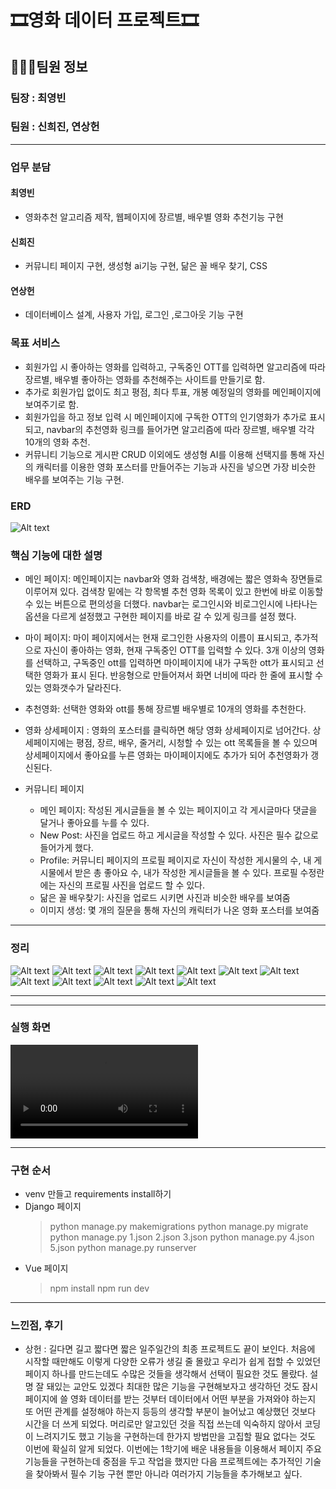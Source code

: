# 🎞️영화 데이터 프로젝트🎞️
## 👨‍👧‍👦팀원 정보
### 팀장 : 최영빈
### 팀원 : 신희진, 연상헌
---
### 업무 분담
#### 최영빈
- 영화추천 알고리즘 제작, 웹페이지에 장르별, 배우별 영화 추천기능 구현
#### 신희진
- 커뮤니티 페이지 구현, 생성형 ai기능 구현, 닮은 꼴 배우 찾기, CSS
#### 연상헌
- 데이터베이스 설계, 사용자 가입, 로그인 ,로그아웃 기능 구현

### 목표 서비스
- 회원가입 시 좋아하는 영화를 입력하고, 구독중인 OTT를 입력하면 알고리즘에 따라 장르별, 배우별 좋아하는 영화를 추천해주는 사이트를 만들기로 함.
- 추가로 회원가입 없이도 최고 평점, 최다 투표, 개봉 예정일의 영화를 메인페이지에 보여주기로 함.
- 회원가입을 하고 정보 입력 시 메인페이지에 구독한 OTT의 인기영화가 추가로 표시되고, navbar의 추천영화 링크를 들어가면 알고리즘에 따라 장르별, 배우별 각각 10개의 영화 추천.
- 커뮤니티 기능으로 게시판 CRUD 이외에도 생성형 AI를 이용해 선택지를 통해 자신의 캐릭터를 이용한 영화 포스터를 만들어주는 기능과 사진을 넣으면 가장 비슷한 배우를 보여주는 기능 구현.

### ERD
![Alt text](ERD-1.png)

### 핵심 기능에 대한 설명
- 메인 페이지: 메인페이지는 navbar와 영화 검색창, 배경에는 짧은 영화속 장면들로 이루어져 있다. 검색창 밑에는 각 항목별 추천 영화 목록이 있고 한번에 바로 이동할 수 있는 버튼으로 편의성을 더했다. navbar는 로그인시와 비로그인시에 나타나는 옵션을 다르게 설정했고 구현한 페이지를 바로 갈 수 있게 링크를 설정 했다.

- 마이 페이지: 마이 페이지에서는 현재 로그인한 사용자의 이름이 표시되고, 추가적으로 자신이 좋아하는 영화, 현재 구독중인 OTT를 입력할 수 있다. 3개 이상의 영화를 선택하고, 구독중인 ott를 입력하면 마이페이지에 내가 구독한 ott가 표시되고 선택한 영화가 표시 된다. 반응형으로 만들어져서 화면 너비에 따라 한 줄에 표시할 수 있는 영화갯수가 달라진다.

- 추천영화: 선택한 영화와 ott를 통해 장르별 배우별로 10개의 영화를 추천한다.

- 영화 상세페이지 : 영화의 포스터를 클릭하면 해당 영화 상세페이지로 넘어간다. 상세페이지에는 평점, 장르, 배우, 줄거리, 시청할 수 있는 ott 목록들을 볼 수 있으며 상세페이지에서 좋아요를 누른 영화는 마이페이지에도 추가가 되어 추천영화가 갱신된다.

- 커뮤니티 페이지
  - 메인 페이지: 작성된 게시글들을 볼 수 있는 페이지이고 각 게시글마다 댓글을 달거나 좋아요를 누를 수 있다.
  - New Post: 사진을 업로드 하고 게시글을 작성할 수 있다. 사진은 필수 값으로 들어가게 했다.
  - Profile: 커뮤니티 페이지의 프로필 페이지로 자신이 작성한 게시물의 수, 내 게시물에서 받은 총 좋아요 수, 내가 작성한 게시글들을 볼 수 있다. 프로필 수정란에는 자신의 프로필 사진을 업로드 할 수 있다.
  - 닮은 꼴 배우찾기: 사진을 업로드 시키면 사진과 비슷한 배우를 보여줌
  - 이미지 생성: 몇 개의 질문을 통해 자신의 캐릭터가 나온 영화 포스터를 보여줌

---
### 정리
![Alt text](image/1.png)
![Alt text](image/2.png)
![Alt text](image/3.png)
![Alt text](image/4.png)
![Alt text](image/5.png)
![Alt text](image/6.png)
![Alt text](image/7.png)
![Alt text](image/8.png)
![Alt text](image/9.png)
![Alt text](image/10.png)
![Alt text](image/11.png)
![Alt text](image/12.png)

---
---
### 실행 화면

![Alt text](image/페이지.mp4)


---
### 구현 순서
- venv 만들고 requirements install하기
- Django 페이지 
  > python manage.py makemigrations
  > python manage.py migrate
  > python manage.py 1.json 2.json 3.json
  > python manage.py 4.json 5.json
  > python manage.py runserver
- Vue 페이지
  > npm install
  > npm run dev

---

### 느낀점, 후기
- 상헌 : 길다면 길고 짧다면 짧은 일주일간의 최종 프로젝트도 끝이 보인다. 처음에 시작할 때만해도 이렇게 다양한 오류가 생길 줄 몰랐고 우리가 쉽게 접할 수 있었던 페이지 하나를 만드는데도 수많은 것들을 생각해서 선택이 필요한 것도 몰랐다. 설명 잘 돼있는 교안도 있겠다 최대한 많은 기능을 구현해보자고 생각하던 것도 잠시 페이지에 쓸 영화 데이터를 받는 것부터 데이터에서 어떤 부분을 가져와야 하는지 또 어떤 관계를 설정해야 하는지 등등의 생각할 부분이 늘어났고 예상했던 것보다 시간을 더 쓰게 되었다. 머리로만 알고있던 것을 직접 쓰는데 익숙하지 않아서 코딩이 느려지기도 했고 기능을 구현하는데 한가지 방법만을 고집할 필요 없다는 것도 이번에 확실히 알게 되었다. 이번에는 1학기에 배운 내용들을 이용해서 페이지 주요기능들을 구현하는데 중점을 두고 작업을 했지만 다음 프로젝트에는 추가적인 기술을 찾아봐서 필수 기능 구현 뿐만 아니라 여러가지 기능들을 추가해보고 싶다.
